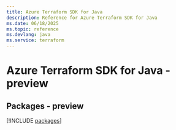 ```yaml
---
title: Azure Terraform SDK for Java
description: Reference for Azure Terraform SDK for Java
ms.date: 06/18/2025
ms.topic: reference
ms.devlang: java
ms.service: terraform
---
```

# Azure Terraform SDK for Java - preview
## Packages - preview
[!INCLUDE [packages](terraform-index.md)]